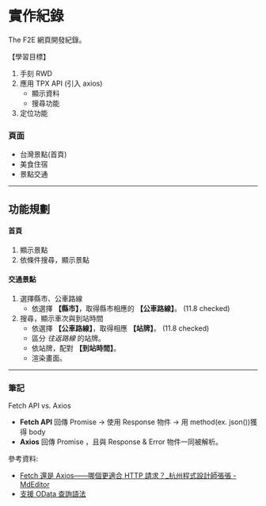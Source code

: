 # 實作紀錄

The F2E 網頁開發紀錄。

【學習目標】

1. 手刻 RWD
2. 應用 TPX API (引入 axios)
   - 顯示資料
   - 搜尋功能
3. 定位功能

### 頁面

- 台灣景點(首頁)
- 美食住宿
- 景點交通

---

## 功能規劃

#### 首頁

1. 顯示景點
2. 依條件搜尋，顯示景點

#### 交通景點

1. 選擇縣市、公車路線
   - 依選擇 **【縣市】**，取得縣市相應的 **【公車路線】**。 (11.8 checked)
2. 搜尋，顯示車次與到站時間
   - 依選擇 **【公車路線】**，取得相應 **【站牌】**。 (11.8 checked)
   - 區分 _往返路線_ 的站牌。
   - 依站牌，配對 **【到站時間】**。
   - 渲染畫面。

---

### 筆記

Fetch API vs. Axios

- **Fetch API**
  回傳 Promise → 使用 Response 物件 → 用 method(ex. json())獲得 body
- **Axios**
  回傳 Promise ，且與 Response & Error 物件一同被解析。

參考資料:

- [Fetch 還是 Axios——哪個更適合 HTTP 請求？\_杭州程式設計師張張 - MdEditor](https://www.gushiciku.cn/pl/pjgD/zh-tw)
- [支援 OData 查詢語法](https://motc-ptx-api-documentation.gitbook.io/motc-ptx-api-documentation/api-te-se/odata#odata-yu-fa)
